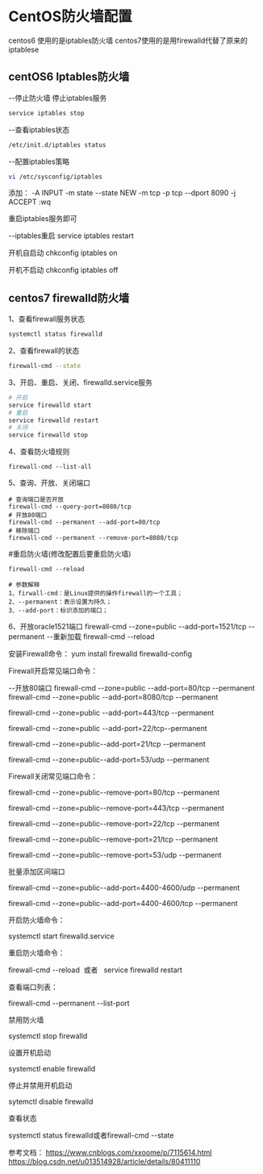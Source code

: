 # CentOS防火墙配置

centos6 使用的是iptables防火墙
centos7使用的是用firewalld代替了原来的iptablese


## centOS6 Iptables防火墙

--停止防火墙 停止iptables服务
```bash
service iptables stop
```


--查看iptables状态
```bash
/etc/init.d/iptables status
```

--配置iptables策略
```bash
vi /etc/sysconfig/iptables
```

添加：
-A INPUT -m state --state NEW -m tcp -p tcp --dport 8090 -j ACCEPT
:wq

重启iptables服务即可

--iptables重启
service iptables restart

开机自启动
chkconfig iptables on

开机不启动
chkconfig iptables off


## centos7 firewalld防火墙

1、查看firewall服务状态
```bash
systemctl status firewalld
```

2、查看firewall的状态
```bash
firewall-cmd --state
```

3、开启、重启、关闭、firewalld.service服务
```bash
# 开启
service firewalld start
# 重启
service firewalld restart
# 关闭
service firewalld stop
```

4、查看防火墙规则
```
firewall-cmd --list-all
``` 

5、查询、开放、关闭端口
```
# 查询端口是否开放
firewall-cmd --query-port=8080/tcp
# 开放80端口
firewall-cmd --permanent --add-port=80/tcp
# 移除端口
firewall-cmd --permanent --remove-port=8080/tcp
```

#重启防火墙(修改配置后要重启防火墙)
```
firewall-cmd --reload

# 参数解释
1、firwall-cmd：是Linux提供的操作firewall的一个工具；
2、--permanent：表示设置为持久；
3、--add-port：标识添加的端口；
```

6、开放oracle1521端口
firewall-cmd --zone=public --add-port=1521/tcp --permanent
--重新加载
firewall-cmd --reload








安装Firewall命令：
yum install firewalld firewalld-config

Firewall开启常见端口命令：

--开放80端口
firewall-cmd --zone=public --add-port=80/tcp --permanent
firewall-cmd --zone=public --add-port=8080/tcp --permanent

firewall-cmd --zone=public --add-port=443/tcp --permanent

firewall-cmd --zone=public --add-port=22/tcp--permanent

firewall-cmd --zone=public--add-port=21/tcp --permanent

firewall-cmd --zone=public--add-port=53/udp --permanent

Firewall关闭常见端口命令：

firewall-cmd --zone=public--remove-port=80/tcp --permanent

firewall-cmd --zone=public--remove-port=443/tcp --permanent

firewall-cmd --zone=public--remove-port=22/tcp --permanent

firewall-cmd --zone=public--remove-port=21/tcp --permanent

firewall-cmd --zone=public--remove-port=53/udp --permanent

批量添加区间端口

firewall-cmd --zone=public--add-port=4400-4600/udp --permanent

firewall-cmd --zone=public--add-port=4400-4600/tcp --permanent

开启防火墙命令：

systemctl start firewalld.service

重启防火墙命令：

firewall-cmd --reload  或者   service firewalld restart

查看端口列表：

firewall-cmd --permanent --list-port

禁用防火墙

systemctl stop firewalld

设置开机启动

systemctl enable firewalld

停止并禁用开机启动

sytemctl disable firewalld

查看状态

systemctl status firewalld或者firewall-cmd --state



参考文档：
https://www.cnblogs.com/xxoome/p/7115614.html
https://blog.csdn.net/u013514928/article/details/80411110
